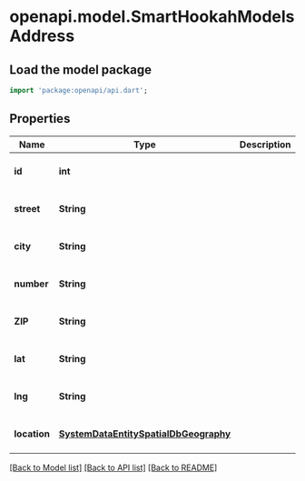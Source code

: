 # openapi.model.SmartHookahModelsAddress

## Load the model package
```dart
import 'package:openapi/api.dart';
```

## Properties
Name | Type | Description | Notes
------------ | ------------- | ------------- | -------------
**id** | **int** |  | [optional] [default to null]
**street** | **String** |  | [optional] [default to null]
**city** | **String** |  | [optional] [default to null]
**number** | **String** |  | [optional] [default to null]
**ZIP** | **String** |  | [optional] [default to null]
**lat** | **String** |  | [optional] [default to null]
**lng** | **String** |  | [optional] [default to null]
**location** | [**SystemDataEntitySpatialDbGeography**](SystemDataEntitySpatialDbGeography.md) |  | [optional] [default to null]

[[Back to Model list]](../README.md#documentation-for-models) [[Back to API list]](../README.md#documentation-for-api-endpoints) [[Back to README]](../README.md)


